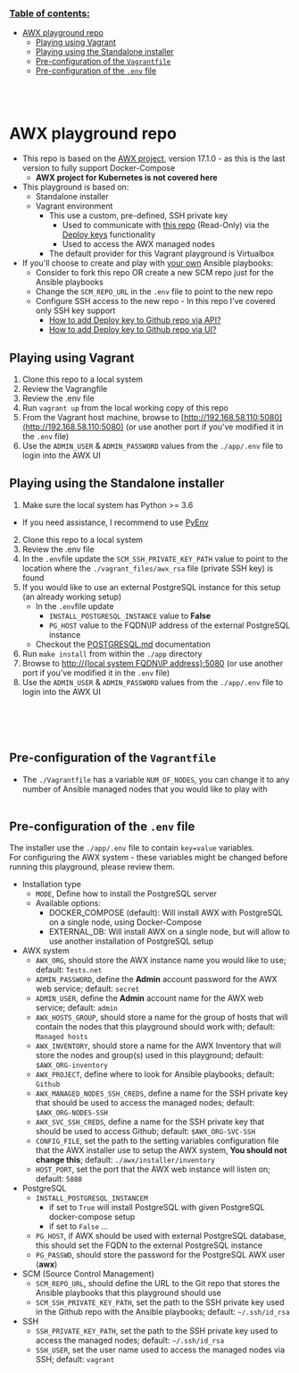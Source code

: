 ### <u>Table of contents:</u>
- [AWX playground repo](#awx-playground-repo)
  - [Playing using Vagrant](#playing-using-vagrant)
  - [Playing using the Standalone installer](#playing-using-the-standalone-installer)
  - [Pre-configuration of the <code>Vagrantfile</code>](#pre-configuration-of-the-vagrantfile)
  - [Pre-configuration of the <code>.env</code> file](#pre-configuration-of-the-env-file)

<br /><br />
# AWX playground repo
- This repo is based on the [AWX project](https://github.com/ansible/awx), version 17.1.0 - as this is the last version to fully support Docker-Compose
  - <b>AWX project for Kubernetes is not covered here</b>
- This playground is based on:
  - Standalone installer
  - Vagrant environment
    - This use a custom, pre-defined, SSH private key
      - Used to communicate with [this repo](https://github.com/Devorkin/AWX-playground) (Read-Only) via the <u>Deploy keys</u> functionality
      - Used to access the AWX managed nodes
    - The default provider for this Vagrant playground is Virtualbox
- If you'll choose to create and play with <u>your own</u> Ansible playbooks:
  - Consider to fork this repo OR create a new SCM repo just for the Ansible playbooks
  - Change the <code>SCM_REPO_URL</code> in the <code>.env</code> file to point to the new repo
  - Configure SSH access to the new repo - In this repo I've covered only SSH key support
    - [How to add Deploy key to Github repo via API?](https://docs.github.com/en/rest/deploy-keys#create-a-deploy-key)
    - [How to add Deploy key to Github repo via UI?](https://docs.github.com/en/developers/overview/managing-deploy-keys#setup-2)

## Playing using Vagrant
1. Clone this repo to a local system
2. Review the Vagrangfile
3. Review the .env file
4. Run <code>vagrant up</code> from the local working copy of this repo
5. From the Vagrant host machine, browse to [http://192.168.58.110:5080](http://192.168.58.110:5080) (or use another port if you've modified it in the <code>.env</code> file)
6. Use the <code>ADMIN_USER</code> & <code>ADMIN_PASSWORD</code> values from the <code>./app/.env</code> file to login into the AWX UI

## Playing using the Standalone installer
1. Make sure the local system has Python >= 3.6
  - If you need assistance, I recommend to use [PyEnv](Docs/PYENV.md)
2. Clone this repo to a local system
3. Review the .env file
4. In the <code>.env</code>file update the <code>SCM_SSH_PRIVATE_KEY_PATH</code> value to point to the location where the <code>./vagrant_files/awx_rsa</code> file (private SSH key) is found
5. If you would like to use an external PostgreSQL instance for this setup (an already working setup)
   - In the <code>.env</code>file update
     - <code>INSTALL_POSTGRESQL_INSTANCE</code> value to <b>False</b>
     - <code>PG_HOST</code> value to the FQDN\IP address of the external PostgreSQL instance
   - Checkout the [POSTGRESQL.md](Docs/POSTGRESQL.md) documentation
6. Run <code>make install</code> from within the <code>./app</code> directory
7. Browse to [http://{local system FQDN\IP address}:5080](http://192.168.58.110:5080) (or use another port if you've modified it in the <code>.env</code> file)
8. Use the <code>ADMIN_USER</code> & <code>ADMIN_PASSWORD</code> values from the <code>./app/.env</code> file to login into the AWX UI
<br /><br /><br /><br /><br />
## Pre-configuration of the <code>Vagrantfile</code>
- The <code>./Vagrantfile</code> has a variable <code>NUM_OF_NODES</code>, you can change it to any number of Ansible managed nodes that you would like to play with
<br /><br />

## Pre-configuration of the <code>.env</code> file
The installer use the <code>./app/.env</code> file to contain <code>key=value</code> variables.<br />
For configuring the AWX system - these variables might be changed before running this playground, please review them.

- Installation type
  - <code>MODE</code>, Define how to install the PostgreSQL server
  - Available options:
    - DOCKER_COMPOSE (default): Will install AWX with PostgreSQL on a single node, using Docker-Compose
    - EXTERNAL_DB: Will install AWX on a single node, but will allow to use another installation of PostgreSQL setup
- AWX system
  - <code>AWX_ORG</code>, should store the AWX instance name you would like to use; default: <code>Tests.net</code>
  - <code>ADMIN_PASSWORD</code>, define the <b>Admin</b> account password for the AWX web service; default: <code>secret</code>
  - <code>ADMIN_USER</code>, define the <b>Admin</b> account name for the AWX web service; default: <code>admin</code>
  - <code>AWX_HOSTS_GROUP</code>, should store a name for the group of hosts that will contain the nodes that this playground should work with; default: <code>Managed hosts</code>
  - <code>AWX_INVENTORY</code>, should store a name for the AWX Inventory that will store the nodes and group(s) used in this playground; default: <code>$AWX_ORG-inventory</code>
  - <code>AWX_PROJECT</code>, define where to look for Ansible playbooks; default: <code>Github</code>
  - <code>AWX_MANAGED_NODES_SSH_CREDS</code>, define a name for the SSH private key that should be used to access the managed nodes; default: <code>$AWX_ORG-NODES-SSH</code>
  - <code>AWX_SVC_SSH_CREDS</code>, define a name for the SSH private key that should be used to access Github; default: <code>$AWX_ORG-SVC-SSH</code>
  - <code>CONFIG_FILE</code>, set the path to the setting variables configuration file that the AWX installer use to setup the AWX system, <b>You should not change this</b>; default: <code>./awx/installer/inventory</code>
  - <code>HOST_PORT</code>, set the port that the AWX web instance will listen on; default: <code>5080</code>
- PostgreSQL
  - <code>INSTALL_POSTGRESQL_INSTANCEM</code>
    - if set to <code>True</code> will install PostgreSQL with given PostgreSQL docker-compose setup
    - if set to <code>False</code> ...
  - <code>PG_HOST</code>, if AWX should be used with external PostgreSQL database, this should set the FQDN to the external PostgreSQL instance
  - <code>PG_PASSWD</code>, should store the password for the PostgreSQL AWX user (<b>awx</b>)
- SCM (Source Control Management)
  - <code>SCM_REPO_URL</code>, should define the URL to the Git repo that stores the Ansible playbooks that this playground should use
  - <code>SCM_SSH_PRIVATE_KEY_PATH</code>, set the path to the SSH private key used in the Github repo with the Ansible playbooks; default: <code>~/.ssh/id_rsa</code>
- SSH
  - <code>SSH_PRIVATE_KEY_PATH</code>, set the path to the SSH private key used to access the managed nodes; default: <code>~/.ssh/id_rsa</code>
  - <code>SSH_USER</code>, set the user name used to access the managed nodes via SSH; default: <code>vagrant</code>

